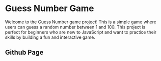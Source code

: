 # Guess Number Game

Welcome to the Guess Number game project! This is a simple game where users can guess a random number between 1 and 100. This project is perfect for beginners who are new to JavaScript and want to practice their skills by building a fun and interactive game.

## Github Page
